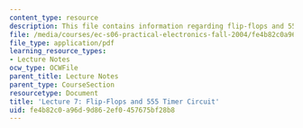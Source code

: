 ```yaml
---
content_type: resource
description: This file contains information regarding flip-flops and 555 timer circuit.
file: /media/courses/ec-s06-practical-electronics-fall-2004/fe4b82c0a96d9d862ef0457675bf28b8_MITEC_S06F04_lec07.pdf
file_type: application/pdf
learning_resource_types:
- Lecture Notes
ocw_type: OCWFile
parent_title: Lecture Notes
parent_type: CourseSection
resourcetype: Document
title: 'Lecture 7: Flip-Flops and 555 Timer Circuit'
uid: fe4b82c0-a96d-9d86-2ef0-457675bf28b8
---
```

